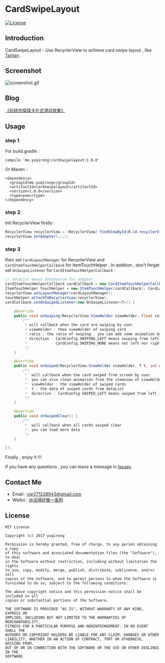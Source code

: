 # CardSwipeLayout

[![License](https://img.shields.io/badge/license-MIT-blue.svg)](https://opensource.org/licenses/mit-license.php)

## Introduction
CardSwipeLayout - Use RecyclerView to achieve card swipe layout , like [Tantan](http://tantanapp.com/) .

## Screenshot

![screenshot.gif](https://github.com/yuqirong/CardSwipeLayout/blob/master/screenshots/screenshot.gif)

## Blog

[《玩转仿探探卡片式滑动效果》](http://yuqirong.me/2017/03/05/%E7%8E%A9%E8%BD%AC%E4%BB%BF%E6%8E%A2%E6%8E%A2%E5%8D%A1%E7%89%87%E5%BC%8F%E6%BB%91%E5%8A%A8%E6%95%88%E6%9E%9C/)

## Usage

### step 1

For build.gradle :

	compile 'me.yuqirong:cardswipelayout:1.0.0'

Or Maven :

	<dependency>
	  <groupId>me.yuqirong</groupId>
	  <artifactId>cardswipelayout</artifactId>
	  <version>1.0.0</version>
	  <type>pom</type>
	</dependency>

### step 2

init RecyclerView firstly :

``` java
RecyclerView recyclerView = (RecyclerView) findViewById(R.id.recyclerView);
recyclerView.setAdapter(...);
```

### step 3

then set `CardLayoutManager` for RecyclerView and `CardItemTouchHelperCallback` for ItemTouchHelper . In addition , don't forget set `OnSwipeListener` for `CardItemTouchHelperCallback` :

``` java
// dataList means dataSource for adapter
CardItemTouchHelperCallback cardCallback = new CardItemTouchHelperCallback(recyclerView.getAdapter(), dataList);
ItemTouchHelper touchHelper = new ItemTouchHelper(cardCallback); CardLayoutManager cardLayoutManager = new CardLayoutManager(recyclerView, touchHelper);
recyclerView.setLayoutManager(cardLayoutManager);
touchHelper.attachToRecyclerView(recyclerView);
cardCallback.setOnSwipedListener(new OnSwipeListener<T>() {

    @Override
    public void onSwiping(RecyclerView.ViewHolder viewHolder, float ratio, int direction) {
        /**
         * will callback when the card are swiping by user
         * viewHolder : thee viewHolder of swiping card
         * ratio : the ratio of swiping , you can add some animation by the ratio
         * direction : CardConfig.SWIPING_LEFT means swiping from left；CardConfig.SWIPING_RIGHT means swiping from right
         *             CardConfig.SWIPING_NONE means not left nor right
         */
    }

    @Override
    public void onSwiped(RecyclerView.ViewHolder viewHolder, T t, int direction) {
	    /**
	     *  will callback when the card swiped from screen by user
	     *  you can also clean animation from the itemview of viewHolder in this method
	     *  viewHolder : the viewHolder of swiped cards
	     *  t : the data of swiped cards from dataList
	     *  direction : CardConfig.SWIPED_LEFT means swiped from left；CardConfig.SWIPED_RIGHT means swiped from right
	     */
    }

    @Override
    public void onSwipedClear() {
        /**
         *  will callback when all cards swiped clear
         *  you can load more data 
         */
    }

});
```

Finally , enjoy it !!!

If you have any questions , you can leave a message in [Issues](https://github.com/yuqirong/CardSwipeLayout/issues).

## Contact Me
* Email : <yqr271228943@gmail.com>
* Weibo : [@活得好像一条狗](http://weibo.com/yyyuqirong)

## License

	MIT License
	
	Copyright (c) 2017 yuqirong
	
	Permission is hereby granted, free of charge, to any person obtaining a copy
	of this software and associated documentation files (the "Software"), to deal
	in the Software without restriction, including without limitation the rights
	to use, copy, modify, merge, publish, distribute, sublicense, and/or sell
	copies of the Software, and to permit persons to whom the Software is
	furnished to do so, subject to the following conditions:
	
	The above copyright notice and this permission notice shall be included in all
	copies or substantial portions of the Software.
	
	THE SOFTWARE IS PROVIDED "AS IS", WITHOUT WARRANTY OF ANY KIND, EXPRESS OR
	IMPLIED, INCLUDING BUT NOT LIMITED TO THE WARRANTIES OF MERCHANTABILITY,
	FITNESS FOR A PARTICULAR PURPOSE AND NONINFRINGEMENT. IN NO EVENT SHALL THE
	AUTHORS OR COPYRIGHT HOLDERS BE LIABLE FOR ANY CLAIM, DAMAGES OR OTHER
	LIABILITY, WHETHER IN AN ACTION OF CONTRACT, TORT OR OTHERWISE, ARISING FROM,
	OUT OF OR IN CONNECTION WITH THE SOFTWARE OR THE USE OR OTHER DEALINGS IN THE
	SOFTWARE.
